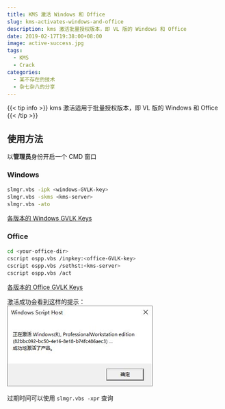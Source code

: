 ```yaml
---
title: KMS 激活 Windows 和 Office
slug: kms-activates-windows-and-office
description: kms 激活批量授权版本，即 VL 版的 Windows 和 Office
date: 2019-02-17T19:38:00+08:00
image: active-success.jpg
tags:
  - KMS
  - Crack
categories:
  - 某不存在的技术
  - 杂七杂八的分享
---
```


{{< tip info >}}
kms 激活适用于批量授权版本，即 VL 版的 Windows 和 Office
{{< /tip >}}

## 使用方法

以**管理员**身份开启一个 CMD 窗口

### Windows

```bash
slmgr.vbs -ipk <windows-GVLK-key>
slmgr.vbs -skms <kms-server>
slmgr.vbs -ato
```

[各版本的 Windows GVLK Keys](https://github.com/SystemRage/py-kms/wiki/Windows-GVLK-Keys)

### Office

```bash
cd <your-office-dir>
cscript ospp.vbs /inpkey:<office-GVLK-key>
cscript ospp.vbs /sethst:<kms-server>
cscript ospp.vbs /act
```

[各版本的 Office GVLK Keys](https://github.com/SystemRage/py-kms/wiki/Office-GVLK-Keys)

激活成功会看到这样的提示：
![active success](active-success.jpg)

过期时间可以使用 `slmgr.vbs -xpr` 查询
